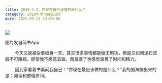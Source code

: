 ```yaml
---
title: 2019-4-2，你现在最应该做的是什么？
category: 2019年学习成长进步
date: 2021-09-21 13:00:00
---
```


![](https://markdown-1301532546.cos.ap-guangzhou.myqcloud.com/peipei_blog/20210921144208.jpeg)  

图片发自简书App

        今天又是被杂事缠身一天。其实很多事情都是做无用功，但是又如同泥石流般不可阻挡，即使我不愿意去做，而且做了也感觉浪费了时间和精力。  

        回到家看着书桌问我自己：“你现在最应该做的是什么？”我的脑海蹦出来的是：阅读和整理房间。